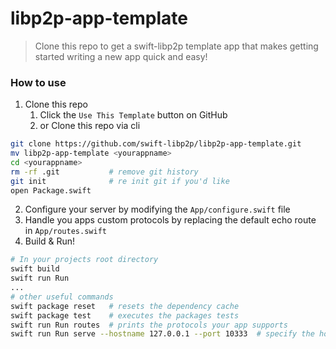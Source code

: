 # libp2p-app-template

> Clone this repo to get a swift-libp2p template app that makes getting started writing a new app quick and easy!

### How to use
1. Clone this repo
    1. Click the ```Use This Template``` button on GitHub 
    2. or Clone this repo via cli
``` bash
git clone https://github.com/swift-libp2p/libp2p-app-template.git
mv libp2p-app-template <yourappname>
cd <yourappname>
rm -rf .git           # remove git history
git init              # re init git if you'd like
open Package.swift
```
2. Configure your server by modifying the ```App/configure.swift``` file
3. Handle you apps custom protocols by replacing the default echo route in ```App/routes.swift```
4. Build & Run!
``` bash
# In your projects root directory
swift build
swift run Run
...
# other useful commands
swift package reset   # resets the dependency cache
swift package test    # executes the packages tests
swift run Run routes  # prints the protocols your app supports
swift run Run serve --hostname 127.0.0.1 --port 10333  # specify the host and port to listen on
```


